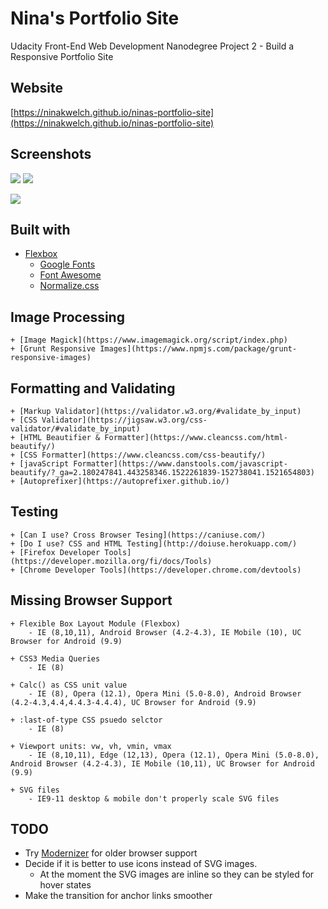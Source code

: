 # Nina's Portfolio Site

Udacity Front-End Web Development Nanodegree Project 2 - Build a Responsive Portfolio Site

## Website

 [https://ninakwelch.github.io/ninas-portfolio-site](https://ninakwelch.github.io/ninas-portfolio-site)

## Screenshots

![](http://res.cloudinary.com/ninaw/image/upload/v1522260449/ninas-portfolio_sm_j0emf4.png) ![](http://res.cloudinary.com/ninaw/image/upload/v1522260490/ninas-portfolio_md_clsorp.png)

![](http://res.cloudinary.com/ninaw/image/upload/v1522260470/ninas-portfolio_lg_ind5x1.png)

## Built with

  + [Flexbox](https://developer.mozilla.org/en-US/docs/Web/CSS/CSS_Flexible_Box_Layout/Basic_Concepts_of_Flexbox)
 	+ [Google Fonts](https://fonts.google.com/)
 	+ [Font Awesome](https://fontawesome.com)
 	+ [Normalize.css](https://necolas.github.io/normalize.css/)

## Image Processing

	+ [Image Magick](https://www.imagemagick.org/script/index.php)
	+ [Grunt Responsive Images](https://www.npmjs.com/package/grunt-responsive-images)

## Formatting and Validating

	+ [Markup Validator](https://validator.w3.org/#validate_by_input)
	+ [CSS Validator](https://jigsaw.w3.org/css-validator/#validate_by_input)
	+ [HTML Beautifier & Formatter](https://www.cleancss.com/html-beautify/)
	+ [CSS Formatter](https://www.cleancss.com/css-beautify/)
	+ [javaScript Formatter](https://www.danstools.com/javascript-beautify/?_ga=2.180247841.443258346.1522261839-152738041.1521654803)
	+ [Autoprefixer](https://autoprefixer.github.io/)

## Testing

    + [Can I use? Cross Browser Tesing](https://caniuse.com/)
    + [Do I use? CSS and HTML Testing](http://doiuse.herokuapp.com/)
    + [Firefox Developer Tools](https://developer.mozilla.org/fi/docs/Tools)
    + [Chrome Developer Tools](https://developer.chrome.com/devtools)

## Missing Browser Support

    + Flexible Box Layout Module (Flexbox)
    	- IE (8,10,11), Android Browser (4.2-4.3), IE Mobile (10), UC Browser for Android (9.9)

    + CSS3 Media Queries
    	- IE (8)

    + Calc() as CSS unit value
    	- IE (8), Opera (12.1), Opera Mini (5.0-8.0), Android Browser (4.2-4.3,4.4,4.4.3-4.4.4), UC Browser for Android (9.9)

    + :last-of-type CSS psuedo selctor
    	- IE (8)

    + Viewport units: vw, vh, vmin, vmax
    	- IE (8,10,11), Edge (12,13), Opera (12.1), Opera Mini (5.0-8.0), Android Browser (4.2-4.3), IE Mobile (10,11), UC Browser for Android (9.9)

    + SVG files
    	- IE9-11 desktop & mobile don't properly scale SVG files

## TODO

   + Try [Modernizer](https://modernizr.com/) for older browser support
   + Decide if it is better to use icons instead of SVG images.
   		- At the moment the SVG images are inline so they can be styled for hover states
   + Make the transition for anchor links smoother

